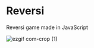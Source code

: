 # Reversi
Reversi game made in JavaScript

![ezgif com-crop (1)](https://user-images.githubusercontent.com/41550958/111052533-37a3a680-8464-11eb-9745-b142b0db128c.gif)
